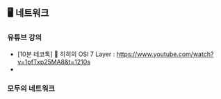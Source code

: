 ## 🖥 네트워크

### 유튜브 강의
- [10분 테코톡] 🔮 히히의 OSI 7 Layer : https://www.youtube.com/watch?v=1pfTxp25MA8&t=1210s
- 
### 모두의 네트워크
